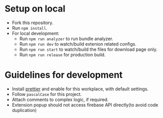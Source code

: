 # Setup on local

- Fork this repository.
- Run `npm install`.
- For local development:
  - Run `npm run analyzer` to run bundle analyzer.
  - Run `npm run dev` to watch/build extenion related configs.
  - Run `npm run start` to watch/build the files for download page only.
  - Run `npm run release` for production build.

# Guidelines for development

- Install [prettier]("https://marketplace.visualstudio.com/items?itemName=esbenp.prettier-vscode") and enable for this workplace, with default settings.
- Follow `pascalCase` for this project.
- Attach comments to complex logic, if required.
- Extension popup should not access firebase API directly(to avoid code duplication)
